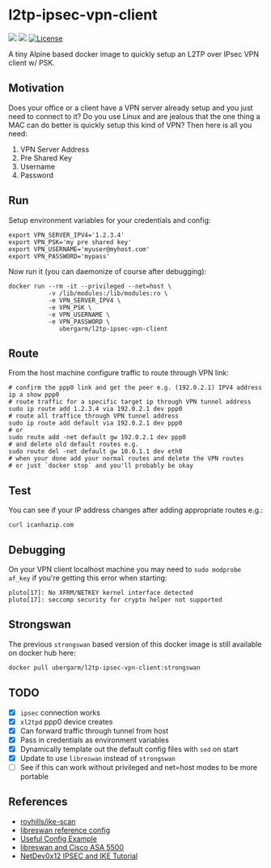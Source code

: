 l2tp-ipsec-vpn-client
===
[![](https://images.microbadger.com/badges/image/ubergarm/l2tp-ipsec-vpn-client.svg)](https://microbadger.com/images/ubergarm/l2tp-ipsec-vpn-client) [![](https://images.microbadger.com/badges/version/ubergarm/l2tp-ipsec-vpn-client.svg)](https://microbadger.com/images/ubergarm/l2tp-ipsec-vpn-client) [![License](https://img.shields.io/github/license/mashape/apistatus.svg)](https://github.com/ubergarm/l2tp-ipsec-vpn-client/blob/master/LICENSE)

A tiny Alpine based docker image to quickly setup an L2TP over IPsec VPN client w/ PSK.

## Motivation
Does your office or a client have a VPN server already setup and you
just need to connect to it? Do you use Linux and are jealous that the
one thing a MAC can do better is quickly setup this kind of VPN? Then
here is all you need:

1. VPN Server Address
2. Pre Shared Key
3. Username
4. Password

## Run
Setup environment variables for your credentials and config:

    export VPN_SERVER_IPV4='1.2.3.4'
    export VPN_PSK='my pre shared key'
    export VPN_USERNAME='myuser@myhost.com'
    export VPN_PASSWORD='mypass'

Now run it (you can daemonize of course after debugging):

    docker run --rm -it --privileged --net=host \
               -v /lib/modules:/lib/modules:ro \
               -e VPN_SERVER_IPV4 \
               -e VPN_PSK \
               -e VPN_USERNAME \
               -e VPN_PASSWORD \
                  ubergarm/l2tp-ipsec-vpn-client

## Route
From the host machine configure traffic to route through VPN link:

    # confirm the ppp0 link and get the peer e.g. (192.0.2.1) IPV4 address
    ip a show ppp0
    # route traffic for a specific target ip through VPN tunnel address
    sudo ip route add 1.2.3.4 via 192.0.2.1 dev ppp0
    # route all traffice through VPN tunnel address
    sudo ip route add default via 192.0.2.1 dev ppp0
    # or
    sudo route add -net default gw 192.0.2.1 dev ppp0
    # and delete old default routes e.g.
    sudo route del -net default gw 10.0.1.1 dev eth0
    # when your done add your normal routes and delete the VPN routes
    # or just `docker stop` and you'll probably be okay

## Test
You can see if your IP address changes after adding appropriate routes e.g.:

    curl icanhazip.com

## Debugging
On your VPN client localhost machine you may need to `sudo modprobe af_key`
if you're getting this error when starting:
```
pluto[17]: No XFRM/NETKEY kernel interface detected
pluto[17]: seccomp security for crypto helper not supported
```

## Strongswan
The previous `strongswan` based version of this docker image is still available on docker hub here:
```bash
docker pull ubergarm/l2tp-ipsec-vpn-client:strongswan
```

## TODO
- [x] `ipsec` connection works
- [x] `xl2tpd` ppp0 device creates
- [x] Can forward traffic through tunnel from host
- [x] Pass in credentials as environment variables
- [x] Dynamically template out the default config files with `sed` on start
- [x] Update to use `libreswan` instead of `strongswan`
- [ ] See if this can work without privileged and net=host modes to be more portable

## References
* [royhills/ike-scan](https://github.com/royhills/ike-scan)
* [libreswan reference config](https://libreswan.org/wiki/VPN_server_for_remote_clients_using_IKEv1_with_L2TP)
* [Useful Config Example](https://lists.libreswan.org/pipermail/swan/2016/001921.html)
* [libreswan and Cisco ASA 5500](https://sgros.blogspot.com/2013/08/getting-libreswan-connect-to-cisco-asa.html)
* [NetDev0x12 IPSEC and IKE Tutorial](https://youtu.be/7oldcYljp4U?t=1586)
